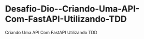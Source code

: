 # Desafio-Dio--Criando-Uma-API-Com-FastAPI-Utilizando-TDD
 Criando Uma API Com FastAPI Utilizando TDD
